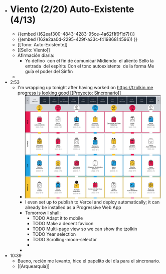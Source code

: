 - # Viento (2/20) Auto-Existente (4/13)
	- {{embed ((62eaf300-4843-4283-95ce-4a62f1f9f1d7))}}
	- {{embed ((62e2aa0d-2295-429f-a33c-f41986814596)) }}
	- [[Tono: Auto-Existente]]
	- [[Sello: Viento]]
	- Afirmación diaria:
		- Yo defino  con el fin de comunicar 
		  Midiendo  el aliento 
		  Sello la entrada  del espíritu 
		  Con el tono autoexistente  de la forma 
		  Me guía el poder del Sinfín
	-
- 2:53
	- I'm wrapping up tonight after having worked on https://tzolkin.me progress is looking good [[Proyecto: Sincronario]]
		- ![image.png](../assets/image_1659938082585_0.png)
		- I even set up to publish to Vercel and deploy automatically; it can already be installed as a Progressive Web App
		- Tomorrow I shall:
			- TODO Adapt it to mobile
			- TODO Make a decent favicon
			- TODO Multi-page view so we can show the tzolkin
			- TODO Year selection
			- TODO Scrolling-moon-selector
			-
		-
- 10:39
	- Bueno, recién me levanto, hice el papelito del día para el sincronario.
	- [[Arquearquía]]